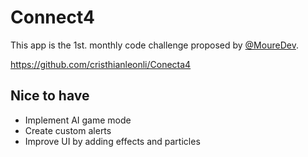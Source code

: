 
# Connect4

This app is the 1st. monthly code challenge proposed by [@MoureDev](https://github.com/mouredev).

https://github.com/cristhianleonli/Conecta4

## Nice to have

- Implement AI game mode
- Create custom alerts
- Improve UI by adding effects and particles
